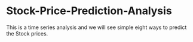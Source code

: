 # Stock-Price-Prediction-Analysis
This is a time series analysis and we will see simple eight ways to predict the Stock prices.
